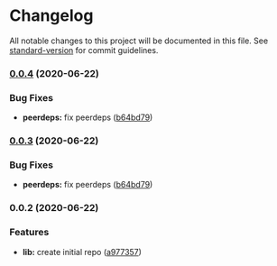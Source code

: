 # Changelog

All notable changes to this project will be documented in this file. See [standard-version](https://github.com/conventional-changelog/standard-version) for commit guidelines.

### [0.0.4](///compare/v0.0.2...v0.0.4) (2020-06-22)


### Bug Fixes

* **peerdeps:** fix peerdeps ([b64bd79](///commit/b64bd7934a27e0d8804f9e25ff5f7bea5d3ee43f))

### [0.0.3](///compare/v0.0.2...v0.0.3) (2020-06-22)


### Bug Fixes

* **peerdeps:** fix peerdeps ([b64bd79](///commit/b64bd7934a27e0d8804f9e25ff5f7bea5d3ee43f))

### 0.0.2 (2020-06-22)


### Features

* **lib:** create initial repo ([a977357](///commit/a977357085b1a7fe5bd857d34b438445cd4a741b))
